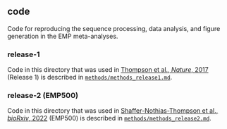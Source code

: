 ## code

Code for reproducing the sequence processing, data analysis, and figure generation in the EMP meta-analyses.

### release-1

Code in this directory that was used in [Thompson et al., *Nature*, 2017](http://doi.org/10.1038/nature24621) (Release 1) is described in [`methods/methods_release1.md`](https://github.com/biocore/emp/blob/master/methods/methods_release1.md).

### release-2 (EMP500)

Code in this directory that was used in [Shaffer-Nothias-Thompson et al., *bioRxiv*, 2022](https://www.biorxiv.org/content/10.1101/2021.06.04.446988v4) (EMP500) is described in [`methods/methods_release2.md`](https://github.com/biocore/emp/blob/master/methods/methods_release2.md).
